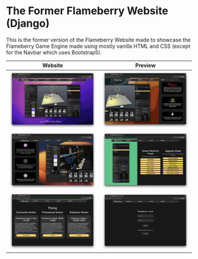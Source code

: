 # The Former Flameberry Website (Django)

This is the former version of the Flameberry Website made to showcase the Flameberry Game Engine made using mostly vanilla HTML and CSS (except for the Navbar which uses Bootstrap5).

Website              |  Preview
:-------------------:|:-------------------:
![](README/SS1.png)  |  ![](README/SS2.png)
![](README/SS3.png)  |  ![](README/SS4.png)
![](README/SS5.png)  |  ![](README/SS6.png)